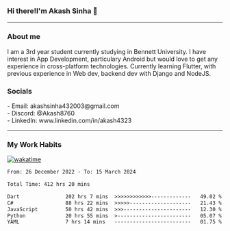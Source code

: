 <h3>Hi there!I'm Akash Sinha 👋</h3>

--- 

<h3>About me</h3>
I am a 3rd year student currently studying in Bennett University. I have interest in App Development, particulary Android but would love to get any experience in cross-platform technologies. Currently learning Flutter, with previous experience in Web dev, backend dev with Django and NodeJS.

<h3>Socials</h3>
 - Email: akashsinha432003@gmail.com<br>
 - Discord: @Akash8760<br>
 - LinkedIn: www.linkedin.com/in/akash4323<br>


---

<h3>My Work Habits</h3>

[![wakatime](https://wakatime.com/badge/user/938b2951-49cf-4810-9b9e-c17cde3d3343.svg)](https://wakatime.com/@938b2951-49cf-4810-9b9e-c17cde3d3343)

<!--START_SECTION:waka-->

```txt
From: 26 December 2022 - To: 15 March 2024

Total Time: 412 hrs 20 mins

Dart               202 hrs 7 mins  >>>>>>>>>>>>-------------   49.02 %
C#                 88 hrs 22 mins  >>>>>--------------------   21.43 %
JavaScript         50 hrs 42 mins  >>>----------------------   12.30 %
Python             20 hrs 55 mins  >------------------------   05.07 %
YAML               7 hrs 14 mins   -------------------------   01.75 %
```

<!--END_SECTION:waka-->

